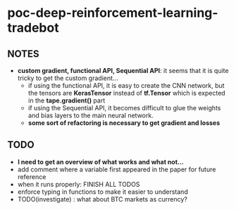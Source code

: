 # poc-deep-reinforcement-learning-tradebot
## NOTES
- **custom gradient, functional API, Sequential API**: it seems that it is quite tricky to get the custom gradient...
    - if using the functional API, it is easy to create the CNN network, but the tensors are **KerasTensor** 
    instead of **tf.Tensor** which is expected in the **tape.gradient()** part
    - if using the Sequential API, it becomes difficult to glue the weights and bias layers to the main neural network.
    - **some sort of refactoring is necessary to get gradient and losses**

## TODO
- **I need to get an overview of what works and what not...**
- add comment where a variable first appeared in the paper for future reference
- when it runs properly: FINISH ALL TODOS
- enforce typing in functions to make it easier to understand
- TODO(investigate) : what about BTC markets as currency?
